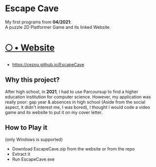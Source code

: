 # Escape Cave
My first programs from **04/2021**:  
A puzzle 2D Platformer Game and its linked Website.
# [🌕 • Website](https://cezou.github.io/EscapeCave/)
- https://cezou.github.io/EscapeCave

## Why this project?
After high school, in **2021**, I had to use Parcoursup to find a higher education institution for computer science. However, my application was really poor: gap year & absences in high school (Aside from the social aspect, it didn't interest me, I was bored), I thought I would code a video game and its website to put it on my cover letter.

## How to Play it
(only Windows is supported)
- Download EscapeCave.zip from the website or from the repo
- Extract it
- Run EscapeCave.exe
